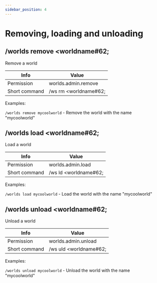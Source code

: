 ```yaml
---
sidebar_position: 4
---
```


# Removing, loading and unloading

## /worlds remove &#60;worldname#62;

Remove a world

| Info          | Value               |
| ------------- | ------------------- |
| Permission    | worlds.admin.remove |
| Short command | /ws rm &#60;worldname#62; |

Examples:

`/worlds remove mycoolworld` - Remove the world with the name "mycoolworld"

## /worlds load &#60;worldname#62;

Load a world

| Info          | Value               |
| ------------- | ------------------- |
| Permission    | worlds.admin.load   |
| Short command | /ws ld &#60;worldname#62; |

Examples:

`/worlds load mycoolworld` - Load the world with the name "mycoolworld"

## /worlds unload &#60;worldname#62;

Unload a world

| Info          | Value                |
| ------------- | -------------------- |
| Permission    | worlds.admin.unload  |
| Short command | /ws uld &#60;worldname#62; |

Examples:

`/worlds unload mycoolworld` - Unload the world with the name "mycoolworld"
